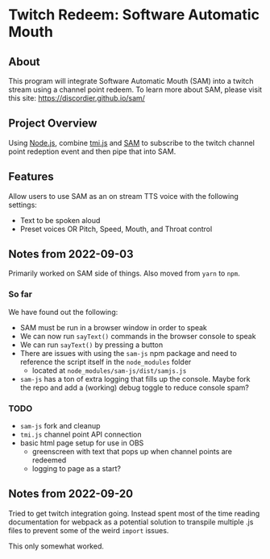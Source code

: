 # Twitch Redeem: Software Automatic Mouth

## About

This program will integrate Software Automatic Mouth (SAM) into a twitch stream using a channel point redeem. To learn more about SAM, please visit this site: <https://discordier.github.io/sam/>

## Project Overview

Using [Node.js](https://nodejs.org/en/), combine [tmi.js](https://github.com/tmijs/tmi.js) and [SAM](https://github.com/discordier/sam) to subscribe to the twitch channel point redeption event and then pipe that into SAM.

## Features

Allow users to use SAM as an on stream TTS voice with the following settings:

* Text to be spoken aloud
* Preset voices OR Pitch, Speed, Mouth, and Throat control

## Notes from 2022-09-03

Primarily worked on SAM side of things. Also moved from `yarn` to `npm`.

### So far

We have found out the following:

* SAM must be run in a browser window in order to speak
* We can now run `sayText()` commands in the browser console to speak
* We can run `sayText()` by pressing a button
* There are issues with using the `sam-js` npm package and need to reference the script itself in the `node_modules` folder
  * located at `node_modules/sam-js/dist/samjs.js`
* `sam-js` has a ton of extra logging that fills up the console. Maybe fork the repo and add a (working) debug toggle to reduce console spam?

### TODO

* `sam-js` fork and cleanup
* `tmi.js` channel point API connection
* basic html page setup for use in OBS
  * greenscreen with text that pops up when channel points are redeemed
  * logging to page as a start?

## Notes from 2022-09-20

Tried to get twitch integration going. Instead spent most of the time reading documentation for webpack as a potential solution to transpile multiple .js files to prevent some of the weird `import` issues.

This only somewhat worked.
